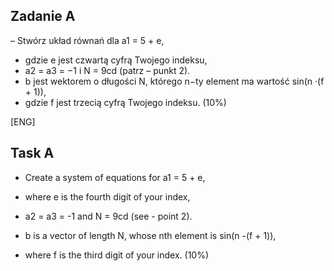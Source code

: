 ## Zadanie A

– Stwórz układ równań dla a1 = 5 + e,

 - gdzie e jest czwartą cyfrą Twojego indeksu, 
 - a2 = a3 = −1 i N = 9cd (patrz – punkt 2). 
 - b jest wektorem o długości N, którego n−ty element ma wartość sin(n ·(f + 1)), 
 - gdzie f jest trzecią cyfrą Twojego indeksu. (10%)

[ENG]

## Task A

- Create a system of equations for a1 = 5 + e,

 - where e is the fourth digit of your index, 
 - a2 = a3 = -1 and N = 9cd (see - point 2). 
 - b is a vector of length N, whose nth element is sin(n -(f + 1)), 
 - where f is the third digit of your index. (10%)